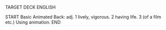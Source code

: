TARGET DECK
ENGLISH

START
Basic
Animated
Back: adj. 1 lively, vigorous. 2 having life. 3 (of a film etc.) Using animation.
END
